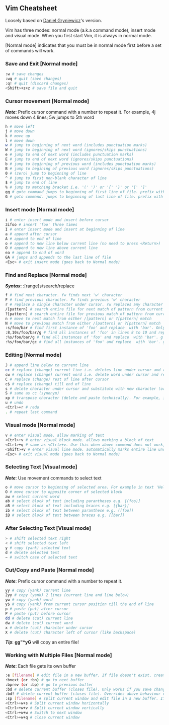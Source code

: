## Vim Cheatsheet

Loosely based on [Daniel Gryniewicz](https://www.fprintf.net/vimCheatSheet.html)'s version.

Vim has three modes: normal mode (a.k.a command mode), insert mode and visual mode. When you first start Vim, it is always in normal mode.

[Normal mode] indicates that you must be in normal mode first before a set of commands will work.


### Save and Exit [Normal mode]
```bash
:w # save changes
:wq # quit (save changes)
:q! # quit (discard changes)
<Shift>+z+z # save file and quit
```


### Cursor movement [Normal mode]

***Note***:  Prefix cursor command with a number to repeat it. For example, 4j moves down 4 lines; 5w jumps to 5th word

```bash
h # move left
j # move down
k # move up
l # move down
w # jump to beginning of next word (includes punctuation marks)
W # jump to beginning of next word (ignores/skips punctuations)
e # jump to end of next word (includes punctuation marks)
E # jump to end of next word (ignores/skips punctuations)
b # jump to beginning of previous word (includes punctuation marks)
B # jump to begining of previous word (ignores/skips punctuations)
0 # (zero) jump to beginning of line
^ # jump to first non-blank character of line
$ # jump to end of line
% # jump to matching bracket i.e. '(' ')' or '{' '}' or '[' ']'
gg # goto command jumps to beginning of first line of file. prefix with number to jump to specific line - 5gg jumps to line 5
G # goto command. jumps to beginning of last line of file. prefix with number to jump to specific line - 5G jumps to line 5
```


### Insert mode [Normal mode]
```bash
i # enter insert mode and insert before cursor
3ifoo # insert 'foo' three times
I # enter insert mode and insert at beginning of line
a # append after cursor
A # append to end of line
o # append to new line below current line (no need to press <Return>)
O # append to new line above current line
ea # append to end of word
GA # jumps and appends to the last line of file
<Esc> # exit insert mode (goes back to Normal mode)
```


### Find and Replace [Normal mode]

***Syntax***: :[range]s/search/replace

```bash
f # find next character. fw finds next 'w' character
F # find previous character. Fw finds previous 'w' character
r # replace a single character under cursor. rw replaces any character under cursor with 'w'
/[pattern] # search entire file for next match of pattern from current cursor position. For example, /foo will search for next 'foo' pattern in whole file
?[pattern] # search entire file for previous match of pattern from current cursor position. For example, ?foo will search for previous 'foo' pattern in whole file
n # move to next match from either /[pattern] or ?[pattern] match
N # move to previous match from either /[pattern] or ?[pattern] match
:s/foo/bar # find first instance of 'foo' and replace  with 'bar'. Only search current line (because no range is specified)
:8,10s/foo/bar/g # find all instances of 'foo' in lines 8 to 10 and replace with 'bar'. g - matches all instances in range (8,10)
:%s/foo/bar/g # find all instances of 'foo' and replace  with 'bar'. g - matches all instances in range (range is the entire file denoted by %)
:%s/foo/bar/gc # find all instances of 'foo' and replace  with 'bar'. gc - matches all instances (g) in file (%) and asks for confirmation before replacing (c)
```


### Editing [Normal mode]
```bash
J # append line below to current line
cc # replace (change) current line i.e. deletes line under cursor and replace with new text
cw # replace (change) current word i.e. delete word under cursor and replace with new text
C # replace (change) rest of line after cursor
c$ # replace (change) till end of line
s # delete character under cursor and substitute with new character (or text)
S # same as cc (synonym)
xp # transpose character (delete and paste technically). For example, if 'H' under cursor then: 'Hello' -> 'eHllo' -> 'elHlo'
u # undo
<Ctrl>+r # redo
. # repeat last command
```


### Visual mode [Normal mode]
```bash
v # enter visual mode. allow marking of text
<Ctrl>+v # enter visual block mode. allows marking a block of text
<Ctrl>+q # same as <Ctrl>+v. Use this when above command does not work, for example, on Windows OS
<Shift>+v # enter visual line mode. automatically marks entire line under cursor. move cursor up or down to mark subsequent lines
<Esc> # exit visual mode (goes back to Normal mode)
```


### Selecting Text [Visual mode]

***Note***: Use movement commands to select text

```bash
o # move cursor to beginning of selected area. For example in text 'Hello World', if [Hello] is marked and cursor is on character 'o', jump to 'H'
O # move cursor to opposite corner of selected block
aw # select current word
ab # select block of text including parantheses e.g. [(foo)]
aB # select block of text including braces e.g. [{bar}]
ib # select block of text between paranthese e.g. ([foo])
iB # select block of text between braces e.g. {[bar]}
```


### After Selecting Text [Visual mode]
```bash
> # shift selected text right
< # shift selected text left
y # copy (yank) selected text
d # delete selected text
~ # switch case of selected text
```


### Cut/Copy and Paste [Normal mode]

***Note***:  Prefix cursor command with a number to repeat it.

```bash
yy # copy (yank) current line
2yy # copy (yank) 2 lines (current line and line below)
yw # copy (yank) word
y$ # copy (yank) from current cursor position till the end of line
p # paste (put) after cursor
P # paste (put) before cursor
dd # delete (cut) current line
dw # delete (cut) current word
x # delete (cut) character under cursor
X # delete (cut) character left of cursor (like backspace)
```

***Tip***: **gg"&ast;yG** will copy an entire file!


### Working with Multiple Files [Normal mode]

***Note***: Each file gets its own buffer

```bash
:e [filename] # edit file in a new buffer. If file doesn't exist, creates new file.
:bnext (or :bn) # go to next buffer
:bprev (or :bp) # go to previous buffer
:bd # delete current buffer (closes file). Only works if you save changes. Throws error if you don't!
:bd! # delete current buffer (closes file). Overrides above behaviour on saving changes!
:sp [filename] # split current window and edit file in a new buffer. If file doesn't exist, creates new file.
<Ctrl>+w+s # Split current window horizontally
<Ctrl>+w+v # Split current window vertically
<Ctrl>+w+w # Switch to next window
<Ctrl>+w+q # close current window
```
